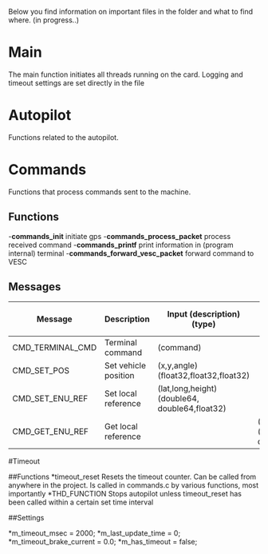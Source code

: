 Below you find information on important files in the folder and what to find where. (in progress..)

# Main

The main function initiates all threads running on the card. Logging and timeout settings are set directly in the file


# Autopilot

Functions related to the autopilot. 

# Commands

Functions that process commands sent to the machine.

## Functions

-**commands_init**                 initiate gps
-**commands_process_packet**       process received command
-**commands_printf**               print information in (program internal) terminal
-**commands_forward_vesc_packet**  forward command to VESC

## Messages

| Message   | Description   |   Input (description) (type) | Output (description) (type) |
|--------|---------|---------|---------|
| CMD_TERMINAL_CMD | Terminal command  |  (command) |  |
| CMD_SET_POS | Set vehicle position | (x,y,angle) (float32,float32,float32) |  |
| CMD_SET_ENU_REF | Set local reference | (lat,long,height) (double64, double64,float32) |
| CMD_GET_ENU_REF | Get local reference |   | (lat,long,height) (double64, double64,float32) |


#Timeout

##Functions
*timeout_reset      Resets the timeout counter. Can be called from anywhere in the project. Is called in commands.c by various functions, most importantly 
*THD_FUNCTION       Stops autopilot unless timeout_reset has been called within a certain set time interval 

##Settings

*m_timeout_msec = 2000;
*m_last_update_time = 0;
*m_timeout_brake_current = 0.0;
*m_has_timeout = false;


